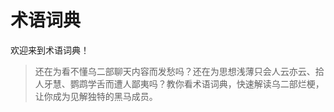 # 术语词典

欢迎来到术语词典！

> 还在为看不懂乌二部聊天内容而发愁吗？还在为思想浅薄只会人云亦云、拾人牙慧、鹦鹉学舌而遭人鄙夷吗？教你看术语词典，快速解读乌二部烂梗，让你成为见解独特的黑马成员。
